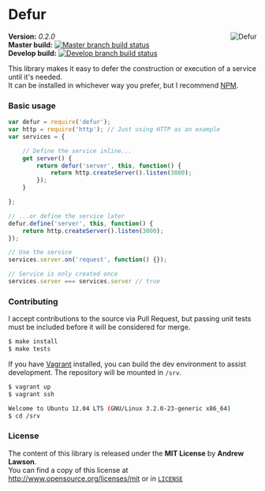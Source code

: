 # Defur #

<img src="http://stream1.gifsoup.com/view/247584/family-guy-care-bear-suicide-o.gif" alt="Defur" align="right" />

**Version:** *0.2.0*<br/>
**Master build:** [![Master branch build status][travis-master]][travis]<br/>
**Develop build:** [![Develop branch build status][travis-develop]][travis]


This library makes it easy to defer the construction or execution of a service until it's needed.<br/>
It can be installed in whichever way you prefer, but I recommend [NPM][npm].


### Basic usage ###
```js
var defur = require('defur');
var http = require('http'); // Just using HTTP as an example
var services = {

    // Define the service inline...
    get server() {
        return defur('server', this, function() {
            return http.createServer().listen(3000);
        });
    }

};

// ...or define the service later
defur.define('server', this, function() {
    return http.createServer().listen(3000);
});

// Use the service
services.server.on('request', function() {});

// Service is only created once
services.server === services.server // true
```


### Contributing ###
I accept contributions to the source via Pull Request,
but passing unit tests must be included before it will be considered for merge.
```bash
$ make install
$ make tests
```

If you have [Vagrant][vagrant] installed, you can build the dev environment to assist development.
The repository will be mounted in `/srv`.
```bash
$ vagrant up
$ vagrant ssh

Welcome to Ubuntu 12.04 LTS (GNU/Linux 3.2.0-23-generic x86_64)
$ cd /srv
```


### License ###
The content of this library is released under the **MIT License** by **Andrew Lawson**.<br/>
You can find a copy of this license at http://www.opensource.org/licenses/mit or in [`LICENSE`][license]


<!-- Links -->
[travis]:         https://travis-ci.org/adlawson/defur
[travis-develop]: https://travis-ci.org/adlawson/defur.png?branch=develop
[travis-master]:  https://travis-ci.org/adlawson/defur.png?branch=master
[npm]:            https://npmjs.org/package/defur
[nodeico]:        https://nodei.co/npm/defur.png
[vagrant]:        http://vagrantup.com
[license]:        /LICENSE
